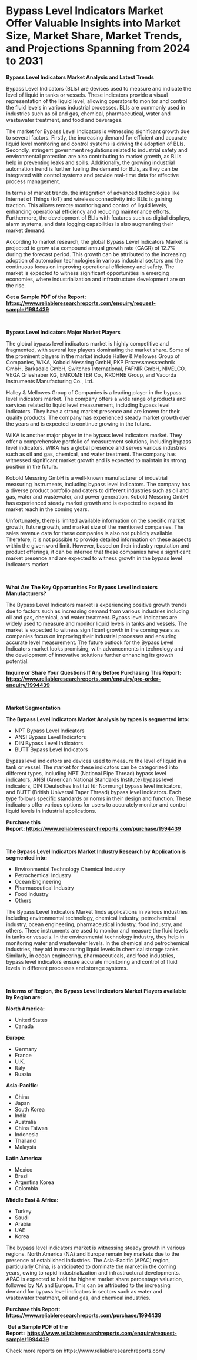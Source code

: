 <p><h1>Bypass Level Indicators Market Offer Valuable Insights into Market Size, Market Share, Market Trends, and Projections Spanning from 2024 to 2031</h1></p><p><strong>Bypass Level Indicators Market Analysis and Latest Trends</strong></p>
<p><p>Bypass Level Indicators (BLIs) are devices used to measure and indicate the level of liquid in tanks or vessels. These indicators provide a visual representation of the liquid level, allowing operators to monitor and control the fluid levels in various industrial processes. BLIs are commonly used in industries such as oil and gas, chemical, pharmaceutical, water and wastewater treatment, and food and beverages.</p><p>The market for Bypass Level Indicators is witnessing significant growth due to several factors. Firstly, the increasing demand for efficient and accurate liquid level monitoring and control systems is driving the adoption of BLIs. Secondly, stringent government regulations related to industrial safety and environmental protection are also contributing to market growth, as BLIs help in preventing leaks and spills. Additionally, the growing industrial automation trend is further fueling the demand for BLIs, as they can be integrated with control systems and provide real-time data for effective process management.</p><p>In terms of market trends, the integration of advanced technologies like Internet of Things (IoT) and wireless connectivity into BLIs is gaining traction. This allows remote monitoring and control of liquid levels, enhancing operational efficiency and reducing maintenance efforts. Furthermore, the development of BLIs with features such as digital displays, alarm systems, and data logging capabilities is also augmenting their market demand.</p><p>According to market research, the global Bypass Level Indicators Market is projected to grow at a compound annual growth rate (CAGR) of 12.7% during the forecast period. This growth can be attributed to the increasing adoption of automation technologies in various industrial sectors and the continuous focus on improving operational efficiency and safety. The market is expected to witness significant opportunities in emerging economies, where industrialization and infrastructure development are on the rise.</p></p>
<p><strong>Get a Sample PDF of the Report:&nbsp; <a href="https://www.reliableresearchreports.com/enquiry/request-sample/1994439">https://www.reliableresearchreports.com/enquiry/request-sample/1994439</a></strong></p>
<p>&nbsp;</p>
<p><strong>Bypass Level Indicators Major Market Players</strong></p>
<p><p>The global bypass level indicators market is highly competitive and fragmented, with several key players dominating the market share. Some of the prominent players in the market include Halley & Mellowes Group of Companies, WIKA, Kobold Messring GmbH, PKP Prozessmesstechnik GmbH, Barksdale GmbH, Switches International, FAFNIR GmbH, NIVELCO, VEGA Grieshaber KG, EMKOMETER Co., KROHNE Group, and Vacorda Instruments Manufacturing Co., Ltd.</p><p>Halley & Mellowes Group of Companies is a leading player in the bypass level indicators market. The company offers a wide range of products and services related to liquid level measurement, including bypass level indicators. They have a strong market presence and are known for their quality products. The company has experienced steady market growth over the years and is expected to continue growing in the future.</p><p>WIKA is another major player in the bypass level indicators market. They offer a comprehensive portfolio of measurement solutions, including bypass level indicators. WIKA has a global presence and serves various industries such as oil and gas, chemical, and water treatment. The company has witnessed significant market growth and is expected to maintain its strong position in the future.</p><p>Kobold Messring GmbH is a well-known manufacturer of industrial measuring instruments, including bypass level indicators. The company has a diverse product portfolio and caters to different industries such as oil and gas, water and wastewater, and power generation. Kobold Messring GmbH has experienced steady market growth and is expected to expand its market reach in the coming years.</p><p>Unfortunately, there is limited available information on the specific market growth, future growth, and market size of the mentioned companies. The sales revenue data for these companies is also not publicly available. Therefore, it is not possible to provide detailed information on these aspects within the given word limit. However, based on their industry reputation and product offerings, it can be inferred that these companies have a significant market presence and are expected to witness growth in the bypass level indicators market.</p></p>
<p>&nbsp;</p>
<p><strong>What Are The Key Opportunities For Bypass Level Indicators Manufacturers?</strong></p>
<p><p>The Bypass Level Indicators market is experiencing positive growth trends due to factors such as increasing demand from various industries including oil and gas, chemical, and water treatment. Bypass level indicators are widely used to measure and monitor liquid levels in tanks and vessels. The market is expected to witness significant growth in the coming years as companies focus on improving their industrial processes and ensuring accurate level measurement. The future outlook for the Bypass Level Indicators market looks promising, with advancements in technology and the development of innovative solutions further enhancing its growth potential.</p></p>
<p><strong>Inquire or Share Your Questions If Any Before Purchasing This Report: <a href="https://www.reliableresearchreports.com/enquiry/pre-order-enquiry/1994439">https://www.reliableresearchreports.com/enquiry/pre-order-enquiry/1994439</a></strong></p>
<p>&nbsp;</p>
<p><strong>Market Segmentation</strong></p>
<p><strong>The Bypass Level Indicators Market Analysis by types is segmented into:</strong></p>
<p><ul><li>NPT Bypass Level Indicators</li><li>ANSI Bypass Level Indicators</li><li>DIN Bypass Level Indicators</li><li>BUTT Bypass Level Indicators</li></ul></p>
<p><p>Bypass level indicators are devices used to measure the level of liquid in a tank or vessel. The market for these indicators can be categorized into different types, including NPT (National Pipe Thread) bypass level indicators, ANSI (American National Standards Institute) bypass level indicators, DIN (Deutsches Institut für Normung) bypass level indicators, and BUTT (British Universal Taper Thread) bypass level indicators. Each type follows specific standards or norms in their design and function. These indicators offer various options for users to accurately monitor and control liquid levels in industrial applications.</p></p>
<p><strong>Purchase this Report:&nbsp;<a href="https://www.reliableresearchreports.com/purchase/1994439">https://www.reliableresearchreports.com/purchase/1994439</a></strong></p>
<p>&nbsp;</p>
<p><strong>The Bypass Level Indicators Market Industry Research by Application is segmented into:</strong></p>
<p><ul><li>Environmental Technology Chemical Industry</li><li>Petrochemical Industry</li><li>Ocean Engineering</li><li>Pharmaceutical Industry</li><li>Food Industry</li><li>Others</li></ul></p>
<p><p>The Bypass Level Indicators Market finds applications in various industries including environmental technology, chemical industry, petrochemical industry, ocean engineering, pharmaceutical industry, food industry, and others. These instruments are used to monitor and measure the fluid levels in tanks or vessels. In the environmental technology industry, they help in monitoring water and wastewater levels. In the chemical and petrochemical industries, they aid in measuring liquid levels in chemical storage tanks. Similarly, in ocean engineering, pharmaceuticals, and food industries, bypass level indicators ensure accurate monitoring and control of fluid levels in different processes and storage systems.</p></p>
<p>&nbsp;</p>
<p><strong>In terms of Region, the Bypass Level Indicators Market Players available by Region are:</strong></p>
<p>
    <p> <strong> North America: </strong>
        <ul>
            <li>United States</li>
            <li>Canada</li>
        </ul>
        </p> 
    <p> <strong> Europe: </strong>
        <ul>
            <li>Germany</li>
            <li>France</li>
            <li>U.K.</li>
            <li>Italy</li>
            <li>Russia</li>
        </ul>
        </p> 
    <p> <strong> Asia-Pacific: </strong>
        <ul>
            <li>China</li>
            <li>Japan</li>
            <li>South Korea</li>
            <li>India</li>
            <li>Australia</li>
            <li>China Taiwan</li>
            <li>Indonesia</li>
            <li>Thailand</li>
            <li>Malaysia</li>
        </ul>
        </p> 
    <p> <strong> Latin America: </strong>
        <ul>
            <li>Mexico</li>
            <li>Brazil</li>
            <li>Argentina Korea</li>
            <li>Colombia</li>
        </ul>
        </p> 
    <p> <strong> Middle East & Africa: </strong>
        <ul>
            <li>Turkey</li>
            <li>Saudi</li>
            <li>Arabia</li>
            <li>UAE</li>
            <li>Korea</li>
        </ul>
    </p>
    </p>
<p><p>The bypass level indicators market is witnessing steady growth in various regions. North America (NA) and Europe remain key markets due to the presence of established industries. The Asia-Pacific (APAC) region, particularly China, is anticipated to dominate the market in the coming years, owing to rapid industrialization and infrastructural developments. APAC is expected to hold the highest market share percentage valuation, followed by NA and Europe. This can be attributed to the increasing demand for bypass level indicators in sectors such as water and wastewater treatment, oil and gas, and chemical industries.</p></p>
<p><strong>Purchase this Report: <a href="https://www.reliableresearchreports.com/purchase/1994439">https://www.reliableresearchreports.com/purchase/1994439</a></strong></p>
<p>&nbsp;<strong>Get a Sample PDF of the Report:&nbsp;&nbsp;<a href="https://www.reliableresearchreports.com/enquiry/request-sample/1994439">https://www.reliableresearchreports.com/enquiry/request-sample/1994439</a></strong></p>
<p><strong></strong></p>
<p>Check more reports on https://www.reliableresearchreports.com/</p>